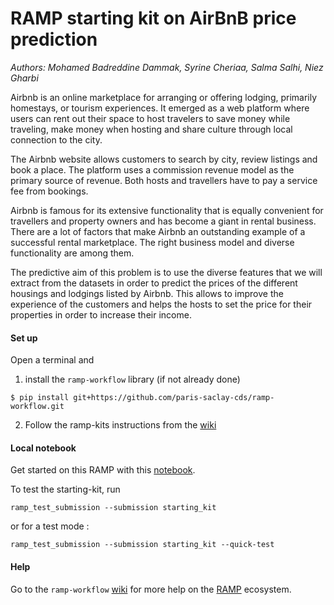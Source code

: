 # RAMP starting kit on AirBnB price prediction


_Authors: Mohamed Badreddine Dammak, Syrine Cheriaa, Salma Salhi, Niez Gharbi_

Airbnb is an online marketplace for arranging or offering lodging, primarily homestays, or tourism experiences. It emerged as a web platform where users can rent out their space to host travelers to save money while traveling, make money when hosting and share culture through local connection to the city.

The Airbnb website allows customers to search by city, review listings and book a place. The platform uses a commission revenue model as the primary source of revenue. Both hosts and travellers have to pay a service fee from bookings. 

Airbnb is famous for its extensive functionality that is equally convenient for travellers and property owners and has become a giant in rental business. There are a lot of factors that make Airbnb an outstanding example of a successful rental marketplace. The right business model and diverse functionality are among them.

The predictive aim of this problem is to use the diverse features that we will extract from the datasets in order to predict the prices of the different housings and lodgings listed by Airbnb. This allows to improve the experience of the customers and helps the hosts to set the price for their properties in order to increase their income.

#### Set up

Open a terminal and

1. install the `ramp-workflow` library (if not already done)
  ```
  $ pip install git+https://github.com/paris-saclay-cds/ramp-workflow.git
  ```
  
2. Follow the ramp-kits instructions from the [wiki](https://github.com/paris-saclay-cds/ramp-workflow/wiki/Getting-started-with-a-ramp-kit)

#### Local notebook

Get started on this RAMP with this [notebook](final_airbnb_final.ipynb).

To test the starting-kit, run


```
ramp_test_submission --submission starting_kit
```
or for a test mode :

```
ramp_test_submission --submission starting_kit --quick-test
```


#### Help
Go to the `ramp-workflow` [wiki](https://github.com/paris-saclay-cds/ramp-workflow/wiki) for more help on the [RAMP](http:www.ramp.studio) ecosystem.



